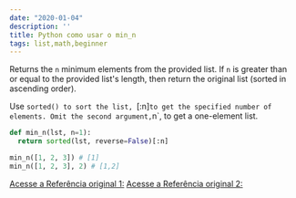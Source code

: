 ```yaml
---
date: "2020-01-04"
description: ''
title: Python como usar o min_n
tags: list,math,beginner
---
```


Returns the `n` minimum elements from the provided list. 
If `n` is greater than or equal to the provided list's length, then return the original list (sorted in ascending order).

Use `sorted() to sort the list, `[:n]` to get the specified number of elements.
Omit the second argument, `n`, to get a one-element list.

```py
def min_n(lst, n=1):
  return sorted(lst, reverse=False)[:n]
```

```py
min_n([1, 2, 3]) # [1]
min_n([1, 2, 3], 2) # [1,2]
```

[Acesse a Referência original 1:](https://www.pythonsheets.com/)
[Acesse a Referência original 2:](https://www.pythoncheatsheet.org/)

